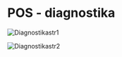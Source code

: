 # POS - diagnostika

![Diagnostikastr1](https://github.com/DerankX/Homework/blob/master/POS%20-%20Diagnostika/pos-%20diagnostika-%20str1.JPG)


![Diagnostikastr2](https://github.com/DerankX/Homework/blob/master/POS%20-%20Diagnostika/pos-%20diagnostika-%20str2.JPG)
